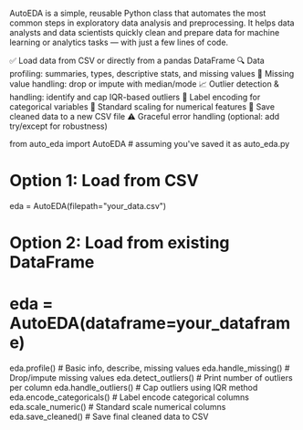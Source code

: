 AutoEDA is a simple, reusable Python class that automates the most common steps in exploratory data analysis and preprocessing.
It helps data analysts and data scientists quickly clean and prepare data for machine learning or analytics tasks — with just a few lines of code.

✅ Load data from CSV or directly from a pandas DataFrame
🔍 Data profiling: summaries, types, descriptive stats, and missing values
🧹 Missing value handling: drop or impute with median/mode
📈 Outlier detection & handling: identify and cap IQR-based outliers
🧠 Label encoding for categorical variables
📏 Standard scaling for numerical features
💾 Save cleaned data to a new CSV file
⚠️ Graceful error handling (optional: add try/except for robustness)

from auto_eda import AutoEDA  # assuming you've saved it as auto_eda.py

# Option 1: Load from CSV
eda = AutoEDA(filepath="your_data.csv")

# Option 2: Load from existing DataFrame
# eda = AutoEDA(dataframe=your_dataframe)

eda.profile()             # Basic info, describe, missing values
eda.handle_missing()      # Drop/impute missing values
eda.detect_outliers()     # Print number of outliers per column
eda.handle_outliers()     # Cap outliers using IQR method
eda.encode_categoricals() # Label encode categorical columns
eda.scale_numeric()       # Standard scale numerical columns
eda.save_cleaned()        # Save final cleaned data to CSV
